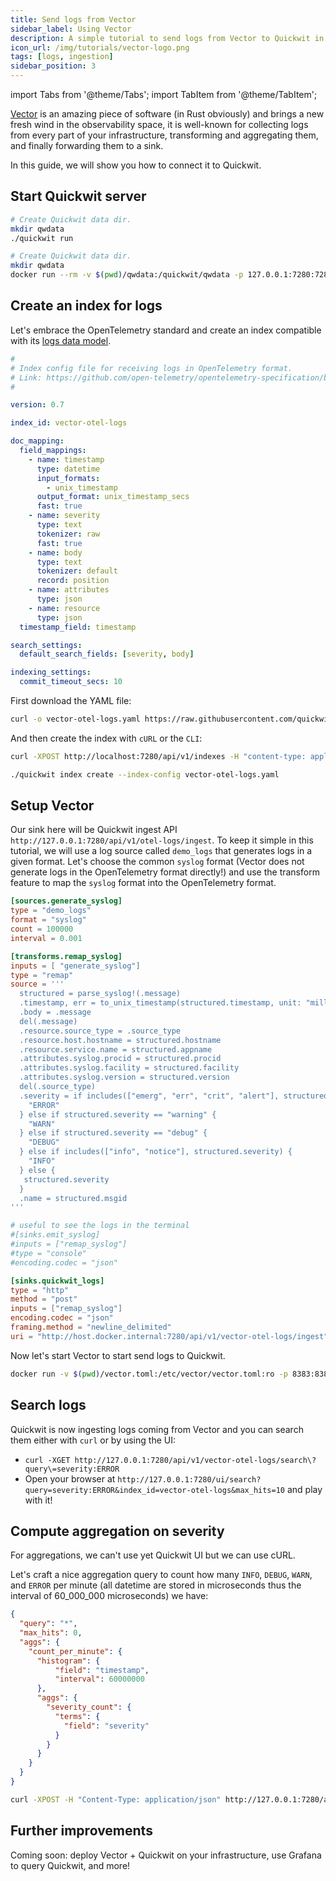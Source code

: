 ```yaml
---
title: Send logs from Vector
sidebar_label: Using Vector
description: A simple tutorial to send logs from Vector to Quickwit in a few minutes.
icon_url: /img/tutorials/vector-logo.png
tags: [logs, ingestion]
sidebar_position: 3
---
```


import Tabs from '@theme/Tabs';
import TabItem from '@theme/TabItem';

[Vector](https://vector.dev/) is an amazing piece of software (in Rust obviously) and brings a new fresh wind in the observability space,
it is well-known for collecting logs from every part of your infrastructure, transforming and aggregating them, and finally forwarding them to a sink.

In this guide, we will show you how to connect it to Quickwit.

## Start Quickwit server

<Tabs>

<TabItem value="cli" label="CLI">

```bash
# Create Quickwit data dir.
mkdir qwdata
./quickwit run
```

</TabItem>

<TabItem value="docker" label="Docker">

```bash
# Create Quickwit data dir.
mkdir qwdata
docker run --rm -v $(pwd)/qwdata:/quickwit/qwdata -p 127.0.0.1:7280:7280 quickwit/quickwit run
```

</TabItem>

</Tabs>

## Create an index for logs

Let's embrace the OpenTelemetry standard and create an index compatible with its [logs data model](https://github.com/open-telemetry/opentelemetry-specification/blob/main/specification/logs/data-model.md).

```yaml title="index-config.yaml"
#
# Index config file for receiving logs in OpenTelemetry format.
# Link: https://github.com/open-telemetry/opentelemetry-specification/blob/main/specification/logs/data-model.md
#

version: 0.7

index_id: vector-otel-logs

doc_mapping:
  field_mappings:
    - name: timestamp
      type: datetime
      input_formats:
        - unix_timestamp
      output_format: unix_timestamp_secs
      fast: true
    - name: severity
      type: text
      tokenizer: raw
      fast: true
    - name: body
      type: text
      tokenizer: default
      record: position
    - name: attributes
      type: json
    - name: resource
      type: json
  timestamp_field: timestamp

search_settings:
  default_search_fields: [severity, body]

indexing_settings:
  commit_timeout_secs: 10
```

First download the YAML file:

```bash
curl -o vector-otel-logs.yaml https://raw.githubusercontent.com/quickwit-oss/quickwit/main/config/tutorials/vector-otel-logs/index-config.yaml
```

And then create the index with `cURL` or the `CLI`:

<Tabs>

<TabItem value="curl" label="cURL">

```bash
curl -XPOST http://localhost:7280/api/v1/indexes -H "content-type: application/yaml" --data-binary @vector-otel-logs.yaml
```

</TabItem>

<TabItem value="cli" label="CLI">

```bash
./quickwit index create --index-config vector-otel-logs.yaml
```

</TabItem>

</Tabs>


## Setup Vector

Our sink here will be Quickwit ingest API `http://127.0.0.1:7280/api/v1/otel-logs/ingest`.
To keep it simple in this tutorial, we will use a log source called `demo_logs` that generates logs in a given format. Let's choose the common `syslog` format
(Vector does not generate logs in the OpenTelemetry format directly!) and use the transform feature to map the `syslog` format into the OpenTelemetry format.


```toml title=vector.toml
[sources.generate_syslog]
type = "demo_logs"
format = "syslog"
count = 100000
interval = 0.001

[transforms.remap_syslog]
inputs = [ "generate_syslog"]
type = "remap"
source = '''
  structured = parse_syslog!(.message)
  .timestamp, err = to_unix_timestamp(structured.timestamp, unit: "milliseconds")
  .body = .message
  del(.message)
  .resource.source_type = .source_type
  .resource.host.hostname = structured.hostname
  .resource.service.name = structured.appname
  .attributes.syslog.procid = structured.procid
  .attributes.syslog.facility = structured.facility
  .attributes.syslog.version = structured.version
  del(.source_type)
  .severity = if includes(["emerg", "err", "crit", "alert"], structured.severity) {
    "ERROR"
  } else if structured.severity == "warning" {
    "WARN"
  } else if structured.severity == "debug" {
    "DEBUG"
  } else if includes(["info", "notice"], structured.severity) {
    "INFO"
  } else {
   structured.severity
  }
  .name = structured.msgid
'''

# useful to see the logs in the terminal
#[sinks.emit_syslog]
#inputs = ["remap_syslog"]
#type = "console"
#encoding.codec = "json"

[sinks.quickwit_logs]
type = "http"
method = "post"
inputs = ["remap_syslog"]
encoding.codec = "json"
framing.method = "newline_delimited"
uri = "http://host.docker.internal:7280/api/v1/vector-otel-logs/ingest"
```

Now let's start Vector to start send logs to Quickwit.

```bash
docker run -v $(pwd)/vector.toml:/etc/vector/vector.toml:ro -p 8383:8383 --add-host=host.docker.internal:host-gateway timberio/vector:0.25.0-distroless-libc
```

## Search logs

Quickwit is now ingesting logs coming from Vector and you can search them either with `curl` or by using the UI:
- `curl -XGET http://127.0.0.1:7280/api/v1/vector-otel-logs/search\?query\=severity:ERROR`
- Open your browser at `http://127.0.0.1:7280/ui/search?query=severity:ERROR&index_id=vector-otel-logs&max_hits=10` and play with it!


## Compute aggregation on severity

For aggregations, we can't use yet Quickwit UI but we can use cURL.

Let's craft a nice aggregation query to count how many `INFO`, `DEBUG`, `WARN`, and `ERROR` per minute (all datetime are stored in microseconds thus the interval of 60_000_000 microseconds) we have:

```json title=aggregation-query.json
{
  "query": "*",
  "max_hits": 0,
  "aggs": {
    "count_per_minute": {
      "histogram": {
          "field": "timestamp",
          "interval": 60000000
      },
      "aggs": {
        "severity_count": {
          "terms": {
            "field": "severity"
          }
        }
      }
    }
  }
}
```

```bash
curl -XPOST -H "Content-Type: application/json" http://127.0.0.1:7280/api/v1/vector-otel-logs/search --data @aggregation-query.json
```

## Further improvements

Coming soon: deploy Vector + Quickwit on your infrastructure, use Grafana to query Quickwit, and more!
